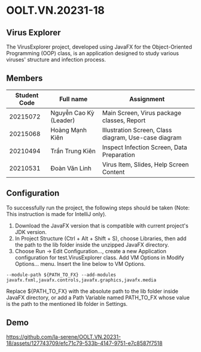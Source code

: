 # OOLT.VN.20231-18

## Virus Explorer

The VirusExplorer project, developed using JavaFX for the Object-Oriented Programming (OOP) class, is an
application designed to study various viruses' structure and infection process.

## Members

| Student Code | Full name              | Assignment                                           |
|--------------|------------------------|------------------------------------------------------|
| 20215072     | Nguyễn Cao Kỳ (Leader) | Main Screen, Virus package classes, Report           |
| 20215068     | Hoàng Mạnh Kiên        | Illustration Screen, Class diagram, Use-case diagram |
| 20210494     | Trần Trung Kiên        | Inspect Infection Screen, Data Preparation           |
| 20210531     | Đoàn Văn Linh          | Virus Item, Slides, Help Screen Content              |

## Configuration

To successfully run the project, the following steps should be taken (Note: This instruction is made for IntelliJ only).

1. Download the JavaFX version that is compatible with current project's JDK version.
2. In Project Structure (Ctrl + Alt + Shift + S), choose Libraries, then add the path to the lib folder inside the
   unzipped JavaFX directory.
3. Choose Run &rarr; Edit Configuration..., create a new Application configuration for test.VirusExplorer class. Add VM
   Options in Modify Options... menu. Insert the line below to VM Options.

```
--module-path ${PATH_TO_FX} --add-modules javafx.fxml,javafx.controls,javafx.graphics,javafx.media
```

Replace ${PATH_TO_FX} with the absolute path to the lib folder inside JavaFX directory, or add a Path Variable named
PATH_TO_FX whose value is the path to the mentioned lib folder in Settings.

## Demo

https://github.com/la-serene/OOLT.VN.20231-18/assets/127743709/efc71c79-533b-4147-9751-e7c8587f7518
